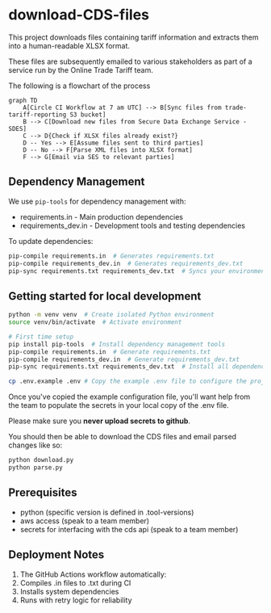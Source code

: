 # download-CDS-files

This project downloads files containing tariff information and extracts them
into a human-readable XLSX format.

These files are subsequently emailed to various stakeholders as part of a service run
by the Online Trade Tariff team.

The following is a flowchart of the process

```mermaid
graph TD
    A[Circle CI Workflow at 7 am UTC] --> B[Sync files from trade-tariff-reporting S3 bucket]
    B --> C[Download new files from Secure Data Exchange Service - SDES]
    C --> D{Check if XLSX files already exist?}
    D -- Yes --> E[Assume files sent to third parties]
    D -- No --> F[Parse XML files into XLSX format]
    F --> G[Email via SES to relevant parties]
```

## Dependency Management

We use `pip-tools` for dependency management with:

- requirements.in - Main production dependencies
- requirements_dev.in - Development tools and testing dependencies

To update dependencies:

```bash
pip-compile requirements.in  # Generates requirements.txt
pip-compile requirements_dev.in  # Generates requirements_dev.txt
pip-sync requirements.txt requirements_dev.txt  # Syncs your environment
```

## Getting started for local development

```bash
python -m venv venv  # Create isolated Python environment
source venv/bin/activate  # Activate environment

# First time setup
pip install pip-tools  # Install dependency management tools
pip-compile requirements.in  # Generate requirements.txt
pip-compile requirements_dev.in  # Generate requirements_dev.txt
pip-sync requirements.txt requirements_dev.txt  # Install all dependencies

cp .env.example .env # Copy the example .env file to configure the project
```

Once you've copied the example configuration file, you'll want help from the team to populate the secrets
in your local copy of the .env file.

Please make sure you **never upload secrets to github**.

You should then be able to download the CDS files and email parsed changes like so:

```bash
python download.py
python parse.py
```

## Prerequisites

- python (specific version is defined in .tool-versions)
- aws access (speak to a team member)
- secrets for interfacing with the cds api (speak to a team member)

## Deployment Notes

1. The GitHub Actions workflow automatically:
2. Compiles .in files to .txt during CI
3. Installs system dependencies
4. Runs with retry logic for reliability
